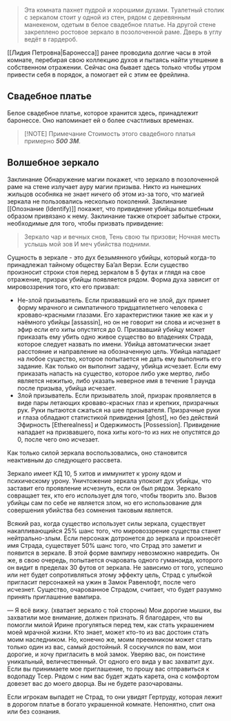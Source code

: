 > Эта комната пахнет пудрой и хорошими духами. Туалетный столик с зеркалом стоит у одной из стен, рядом с деревянным манекеном, одетым в белое свадебное платье. На другой стене закреплено ростовое зеркало в позолоченной раме. Дверь в углу ведёт в гардероб.

[[Лидия Петровна|Баронесса]] ранее проводила долгие часы в этой комнате, перебирая свою коллекцию духов и пытаясь найти утешение в собственном отражении. Сейчас она бывает здесь только чтобы утром привести себя в порядок, а помогает ей с этим ее фрейлина.

## Свадебное платье

Белое свадебное платье, которое хранится здесь, принадлежит баронессе. Оно напоминает ей о более счастливых временах.

> [!NOTE] Примечание
> Стоимость этого свадебного платья примерно ***500 ЗМ***.

## Волшебное зеркало

Заклинание Обнаружение магии покажет, что зеркало в позолоченной раме на стене излучает ауру магии призыва. Никто из нынешних жильцов особняка не знает ничего об этом из-за того, что магией зеркала не пользовались несколько поколений. Заклинание [[Опознание (Identify)]] покажет, что привидение убийцы волшебным образом привязано к нему. Заклинание также откроет забытые строки, необходимые для того, чтобы призвать привидение:

> Зеркало чар и вечных снов, Тень свою ты призови; Ночная месть услышь мой зов И меч убийства подними.

Сущность в зеркале - это дух безымянного убийцы, который когда-то принадлежал тайному обществу Ба’ал Верзи. Если существо произносит строки стоя перед зеркалом в 5 футах и глядя на свое отражение, призрак убийцы появляется рядом. Форма духа зависит от мировоззрения того, кто его призвал:

- Не-злой призыватель. Если призвавший его не злой, дух примет форму мрачного и симпатичного тридцатилетнего человека с кроваво-красными глазами. Его характеристики такие же как и у наёмного убийцы [assassin], но он не говорит ни слова и исчезнет в эфир если его хиты опустятся до 0. Призвавший убийцу может приказать ему убить одно живое существо во владениях Страда, которое следует назвать по имени. Убийца автоматически знает расстояние и направление на обозначенную цель. Убийца нападает на любое существо, которое попытается не дать ему выполнить его задание. Как только он выполнит задачу, убийца исчезает. Если ему приказать напасть на существо, которое либо уже мертво, либо является нежитью, либо указать неверное имя в течение 1 раунда после призыва, убийца исчезает.
- Злой призыватель. Если призыватель злой, призрак проявляется в виде пары летающих кроваво-красных глаз и крепких, призрачных рук. Руки пытаются сжаться на шее призывателя. Призрачные руки и глаза обладают статистикой привидения [ghost], но без действий Эфирность [Etherealness] и Одержимость [Possession]. Привидение нападает на призвавшего, пока хиты кого-то из них не опустятся до 0, после чего оно исчезает.

Как только силой зеркала воспользовались, оно становится неактивным до следующего рассвета.

Зеркало имеет КД 10, 5 хитов и иммунитет к урону ядом и психическому урону. Уничтожение зеркала упокоит дух убийцы, что заставит его проявление исчезнуть, если он был рядом. Зеркало совращает тех, кто его использует для того, чтобы творить зло. Вызов убийцы сам по себе не является злом, но его использование для совершения убийства без сомнения таковым является.

Всякий раз, когда существо использует силы зеркала, существует накапливающийся 25% шанс того, что мировоззрение существа станет нейтрально-злым. Если персонаж дотронется до зеркала и произнесёт имя Страда, существует 50% шанс того, что Страд это заметит и появится в зеркале. В этой форме вампиру невозможно навредить. Он же, в свою очередь, попытается очаровать одного гуманоида, которого он видит в пределах 30 футов от зеркала. Не зависимо от того, успешно или нет будет сопротивляться этому эффекту цель, Страд с улыбкой пригласит персонажей на ужин в Замок Равенлофт, после чего исчезнет. Существо, очарованное Страдом, считает, что будет разумно принять приглашение вампира.

— Я всё вижу. (хватает зеркало с той стороны) Мои дорогие мышки, вы захватили мое внимание, должен признать. Я благодарен, что вы помогли милой Ирине прогуляться перед тем, как стать украшением моей мрачной жизни. Кто знает, может кто-то из вас достоин стать моим наследником. Но, конечно же, моим преемником может стать только один из вас, самый достойный. Я соскучился по вам, мои дорогие, и хочу пригласить в мой замок. Уверяю вас, он поистине уникальный, величественный. От одного его вида у вас захватит дух. Если вы принимаете мое приглашение, то прошу вас отправиться к водопаду Тсер. Рядом с ним вас будет ждать карета, она с комфортом довезет вас до моего дворца. Вы не будете разочарованы.

Если игрокам выпадет не Страд, то они увидят Гертруду, которая лежит в дорогом платье в богато украшенной комнате. Непонятно, спит она или без сознания.
